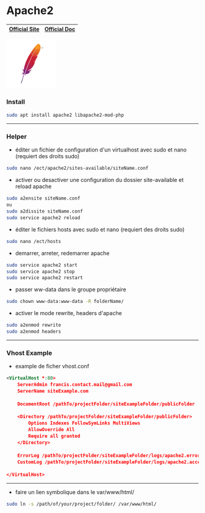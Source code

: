 # **Apache2**

| [Official Site ](https://httpd.apache.org/) | [Official Doc](https://httpd.apache.org/docs/2.4/) |
| :---: | :---: |

![](../logos/Apache2-v1-128x128.png)

### Install
```bash
sudo apt install apache2 libapache2-mod-php
```
***

### Helper

+ éditer un fichier de configuration d'un virtualhost avec sudo et nano (requiert des droits sudo)
```bash
sudo nano /ect/apache2/sites-available/siteName.conf
```

+ activer ou desactiver une configuration du dossier site-available et reload apache
```bash
sudo a2ensite siteName.conf
ou
sudo a2dissite siteName.conf
sudo service apache2 reload
```

+ éditer le fichiers hosts avec sudo et nano (requiert des droits sudo)
```bash
sudo nano /ect/hosts
```

+ demarrer, arreter, redemarrer apache
```bash
sudo service apache2 start
sudo service apache2 stop
sudo service apache2 restart
```

+ passer ww-data dans le groupe propriétaire
```bash
sudo chown www-data:www-data -R folderName/
```

+ activer le mode rewrite, headers d'apache
```bash
sudo a2enmod rewrite
sudo a2enmod headers
```
***

### Vhost Example

+ example de ficher vhost.conf
```xml
<VirtualHost *:80>
	ServerAdmin francis.contact.mail@gmail.com
	ServerName siteExample.com

	DocumentRoot /pathTo/projectFolder/siteExampleFolder/publicFolder

	<Directory /pathTo/projectFolder/siteExampleFolder/publicFolder>
		Options Indexes FollowSymLinks MultiViews
		AllowOverride All
		Require all granted
	</Directory>

	ErrorLog /pathTo/projectFolder/siteExampleFolder/logs/apache2.error.log
	CustomLog /pathTo/projectFolder/siteExampleFolder/logs/apache2.access.log combined

</VirtualHost>
```
***
+ faire un lien symbolique dans le var/www/html/
```bash
sudo ln -s /path/of/your/project/folder/ /var/www/html/
```

